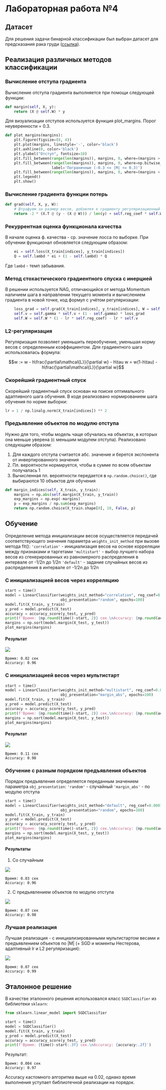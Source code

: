 ﻿# Лабораторная работа №4

## Датасет
Для решения задачи бинарной классификации был выбран датасет для предсказания рака груди ([ссылка](https://www.kaggle.com/datasets/uciml/breast-cancer-wisconsin-data)).

## Реализация различных методов классификации 
### Вычисление отступа градиента
Вычисление отступа градиента выполняется при помощи следующей функции:
```python
def margin(self, X, y):
    return (X @ self.W) * y
```

Для визуализации отступов используется функция plot_margins. Порог неуверенности = 0.3. 
```python
def plot_margins(margins):
    plt.figure(figsize=(8, 4))
    plt.plot(margins, linestyle='-', color='black')
    plt.axhline(0, color='black')
    plt.ylabel("Отступ", fontsize=10)
    plt.fill_between(range(len(margins)), margins, 0, where=(margins > 0.3), color='green', label='Надежные (|M| > 0.3)')
    plt.fill_between(range(len(margins)), margins, 0, where=np.bitwise_and(margins >= -0.3, margins <= 0.3), color='yellow', 
                     label='Пограничные (-0.3 <= |M| <= 0.3)')
    plt.fill_between(range(len(margins)), margins, 0, where=(margins < -0.3), color='red', label='Шумовые (|M| < -0.3)')
    plt.legend()
    plt.show()
```

### Вычисление градиента функции потерь
```python
def grad(self, X, y, W):
    # Штрафуем за размер весов, добавляя к градиенту регуляризационный член
    return -2 * (X.T @ (y - (X @ W))) / len(y) + self.reg_coef * self.W
```

### Рекуррентная оценка функционала качества
В начале оценка ф. качества - ср. значение лосса по выборке. При обучении функционал обновляется следующим образом: 
```python
    ei = self.loss(X_train[indices], y_train[indices]) 
    Q = self.lambd * ei + (1 - self.lambd) * Q
```
Где `lambd` - темп забывания.

### Метод стохастического градиентного спуска с инерцией

В решении используется NAG, отличающийся от метода Momentum наличием шага в направлении текущего момента и вычислением градиента в новой точке, код формул с учётом регуляризации:

```python
    loss_grad = self.grad(X_train[indices], y_train[indices], W = self.W - lr * self.gamma * self.v) 
    self.v = self.gamma * self.v + (1 - self.gamma) * loss_grad 
    self.W = self.W * (1 - lr * self.reg_coef) - lr * self.v
```

### L2-регуляризация
Регуляризация позволяет уменьшить переобучение, уменьшая норму весов с определенным коэффициентом. Для градиентного шага использовалась формула:

$$w := w - h\frac{\partial\mathcal{L}}{\partial w} - h\tau w = w(1-h\tau) - h\frac{\partial\mathcal{L}}{\partial w}$$


### Скорейший градиентный спуск
Скорейший градиентный спуск основан на поиске оптимального адаптивного шага обучения. В коде реализовано нормированием шага обучения по норме выборки:

```python
lr = 1 / np.linalg.norm(X_train[indices]) ** 2
```

### Предъявление объектов по модулю отступа
Нужно для того, чтобы модель чаще обучалась на объектах, в которых она меньше уверена (с меньшим модулем отступа). Реализовано следующим образом:
1. Для каждого отступа считается абс. значение и берется экспонента от инвертированного значения
2. Пл. вероятности нормируется, чтобы в сумме по всем объектам получалась 1
3. Вычисленная пл. вероятности передается в `np.random.choice()`, где выбираются 10 объектов для обучения

```python
def margin_indices(self, X_train, y_train):
    margins = np.abs(self.margin(X_train, y_train))
    exp_margins = np.exp(-margins)
    p = exp_margins / np.sum(exp_margins)
    return np.random.choice(X_train.shape[0], 10, False, p)
```

## Обучение

Определение метода инициализации весов осуществляется передачей соответствующего значения параметра `weights_init_method` при вызове метода fit():
`'correlation'` - инициализация весов на основе корреляции между признаками и таргетами
`'multistart'` - выбор лучшего набора весов из сгенерированных из равномерного распределения в интервале от -1/2n до 1/2n
`'default'` - задание случайных весов из распределения в интервале от -1/2n до 1/2n

### C инициализацией весов через корреляцию
```python
start = time()
model = LinearClassifier(weights_init_method="correlation", reg_coef=0.0001, lambd=0.01, gamma=0.09,
                         obj_presentation="random", epochs=100)
model.fit(X_train, y_train)
y_pred = model.predict(X_test)
accuracy = accuracy_score(y_test, y_pred)
print(f'Время: {np.round(time()-start, 2)} сек.\nAccuracy: {np.round(accuracy, 2)}')
margins = np.sort(model.margin(X_test, y_test))
plot_margins(margins)
```

#### Результат
![]('images/1.png')

```
Время: 0.02 сек
Accuracy: 0.96
```

### С инициализацией весов через мультистарт

```python
start = time()
model = LinearClassifier(weights_init_method="multistart", reg_coef=0.0001, lambd=0.01, gamma=0.09,
                         obj_presentation="margin_abs", epochs=100)
model.fit(X_train, y_train)
y_pred = model.predict(X_test)
accuracy = accuracy_score(y_test, y_pred)
print(f'Время: {np.round(time()-start, 2)} сек.\nAccuracy: {np.round(accuracy, 2)}')
margins = np.sort(model.margin(X_test, y_test))
plot_margins(margins)
```
#### Результат
![]('images/2.png')

```
Время: 0.11 сек
Accuracy: 0.98
```

### Обучение с разным порядком предъявления объектов

Порядок предъявления определяется переданным значением параметра `obj_presentation`:
`'random'` - cлучайный
`'margin_abs'` - по модулю отступа

```python
start = time()
model = LinearClassifier(weights_init_method="default", reg_coef=0.0001, lambd=0.01, gamma=0.09,
                         obj_presentation="random", epochs=100)
model.fit(X_train, y_train)
y_pred = model.predict(X_test)
accuracy = accuracy_score(y_test, y_pred)
print(f'Время: {np.round(time()-start, 2)} сек.\nAccuracy: {np.round(accuracy, 2)}')
margins = np.sort(model.margin(X_test, y_test))
plot_margins(margins)
```

#### Результаты
1. Со случайным

![]('images/3.png')

```
Время: 0.03 сек
Accuracy: 0.96
```

2. С предъявлением объектов по модулю отступа

![]('images/4.png')

```
Время: 0.07 сек
Accuracy: 0.98
```
### Лучшая реализация
Лучшая реализация - с инициализированными мультистартом весами и предъявлением объектов по |M| (+ SGD и моменты Нестерова, адаптивный lr и L2 регуляризация):

![]('images/5.png')

```
Время: 0.07 сек
Accuracy: 0.99
```
## Эталонное решение

В качестве эталонного решения использовался класс `SGDClassifier` из библиотеки `sklearn`:

```python
from sklearn.linear_model import SGDClassifier

start = time()
model = SGDClassifier()
model.fit(X_train, y_train)
y_pred = model.predict(X_test)
accuracy = accuracy_score(y_test, y_pred)
print(f'Время: {time()-start:.3f} сек.\nAccuracy: {accuracy:.2f}')
```
Результат:
```
Время: 0.004 сек
Accuracy: 0.97
```
Accuracy кастомного алгоритма выше на 0.02, однако время выполнения уступает библиотечной реализации на порядок.